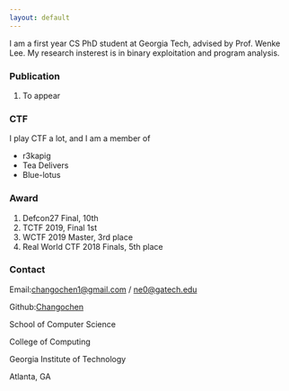 ```yaml
---
layout: default
---
```


I am a first year CS PhD student at Georgia Tech, advised by Prof. Wenke Lee. My research insterest is in binary exploitation and program analysis.

### Publication
1. To appear

### CTF
I play CTF a lot, and I am a member of  
- r3kapig
- Tea Delivers
- Blue-lotus

### Award
1. Defcon27 Final, 10th
2. TCTF 2019, Final 1st
3. WCTF 2019 Master, 3rd place
4. Real World CTF 2018 Finals, 5th place

### Contact
Email:changochen1@gmail.com / ne0@gatech.edu

Github:[Changochen](https://github.com/Changochen)

School of Computer Science

College of Computing

Georgia Institute of Technology

Atlanta, GA

